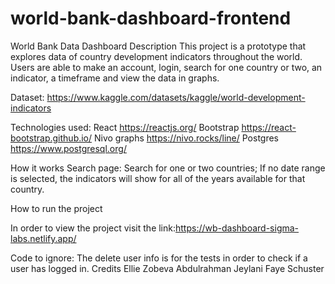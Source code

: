 # world-bank-dashboard-frontend
World Bank Data Dashboard
Description 
This project is a prototype that explores data of country development indicators throughout the world. Users are able to make an account, login, search for one country or two, an indicator, a timeframe and view the data in graphs.

Dataset: https://www.kaggle.com/datasets/kaggle/world-development-indicators

Technologies used: 
React https://reactjs.org/
Bootstrap https://react-bootstrap.github.io/
Nivo graphs https://nivo.rocks/line/
Postgres https://www.postgresql.org/

How it works
Search page:
Search for one or two countries;
If no date range is selected, the indicators will show for all of the years available for that country.


How to run the project

In order to view the project visit the link:https://wb-dashboard-sigma-labs.netlify.app/

Code to ignore:
The delete user info is for the tests in order to check if a user has logged in.
Credits
Ellie Zobeva
Abdulrahman Jeylani
Faye Schuster
